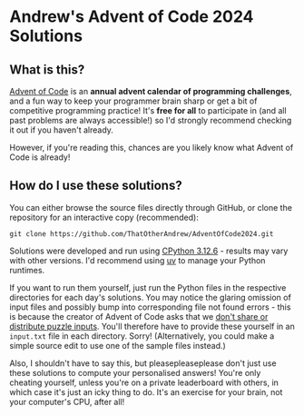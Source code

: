 # Andrew's Advent of Code 2024 Solutions

## What is this?

[Advent of Code](https://adventofcode.com/) is an **annual advent calendar of programming challenges**, and a fun way to keep your programmer brain sharp or get a bit of competitive programming practice! It's **free for all** to participate in (and all past problems are always accessible!) so I'd strongly recommend checking it out if you haven't already.

However, if you're reading this, chances are you likely know what Advent of Code is already!

## How do I use these solutions?

You can either browse the source files directly through GitHub, or clone the repository for an interactive copy (recommended):

```shell
git clone https://github.com/ThatOtherAndrew/AdventOfCode2024.git
```

Solutions were developed and run using [CPython 3.12.6](https://www.python.org/downloads/release/python-3126/) - results may vary with other versions. I'd recommend using [uv](https://docs.astral.sh/uv/) to manage your Python runtimes.

If you want to run them yourself, just run the Python files in the respective directories for each day's solutions. You may notice the glaring omission of input files and possibly bump into corresponding file not found errors - this is because the creator of Advent of Code asks that we [don't share or distribute puzzle inputs](https://www.reddit.com/r/adventofcode/comments/e7khy8/comment/fa13hb9/). You'll therefore have to provide these yourself in an `input.txt` file in each directory. Sorry! (Alternatively, you could make a simple source edit to use one of the sample files instead.)

Also, I shouldn't have to say this, but pleasepleaseplease don't just use these solutions to compute your personalised answers! You're only cheating yourself, unless you're on a private leaderboard with others, in which case it's just an icky thing to do. It's an exercise for your brain, not your computer's CPU, after all!
